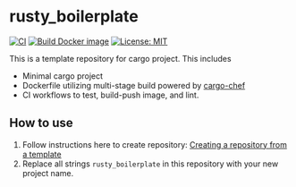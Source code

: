 # rusty_boilerplate

[![CI](https://github.com/ikanago/issue-deadline-manager/actions/workflows/ci.yml/badge.svg?branch=main)](https://github.com/ikanago/issue-deadline-manager/actions/workflows/ci.yml)
[![Build Docker image](https://github.com/ikanago/issue-deadline-manager/actions/workflows/build_image.yml/badge.svg?branch=main)](https://github.com/ikanago/issue-deadline-manager/actions/workflows/build_image.yml)
[![License: MIT](https://img.shields.io/badge/License-MIT-blue.svg)](https://opensource.org/licenses/MIT)

This is a template repository for cargo project. This includes
* Minimal cargo project
* Dockerfile utilizing multi-stage build powered by [cargo-chef](https://github.com/LukeMathWalker/cargo-chef)
* CI workflows to test, build-push image, and lint.

## How to use
1. Follow instructions here to create repository: [Creating a repository from a template](https://docs.github.com/en/repositories/creating-and-managing-repositories/creating-a-repository-from-a-template)
2. Replace all strings `rusty_boilerplate` in this repository with your new project name.
